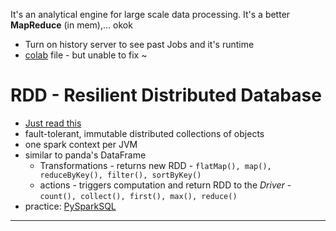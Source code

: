 It's an analytical engine for large scale data processing. It's a better **MapReduce** (in mem),... okok
- Turn on history server to see past Jobs and it's runtime
- [colab](https://colab.research.google.com/drive/1Q6hZBX-M4ZXJZq0SNlfXQXyVCR_wORTh?usp=sharing) file - but unable to fix ~

# RDD - Resilient Distributed Database
- [Just read this](https://sparkbyexamples.com/pyspark-tutorial/)
- fault-tolerant, immutable distributed collections of objects
- one spark context per JVM
- similar to panda's DataFrame
	- Transformations - returns new RDD - `flatMap(), map(), reduceByKey(), filter(), sortByKey()`
	- actions - triggers computation and return RDD to the *Driver* - `count(), collect(), first(), max(), reduce()`
- practice: [PySparkSQL](https://sparkbyexamples.com/pyspark/pyspark-sql-with-examples/)

---
